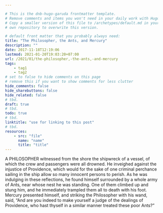 ```yaml
---

# This is the dnb-hugo-garuda frontmatter template. 
# Remove comments and items you won't need in your daily work with Hugo.
# Copy a smaller version of this file to /archetypes/default.md in your
# own repository to overwrite this version.

# default front matter that you probably always need:
title: "The Philosopher, the Ants, and Mercury"
description: ""
date: 2017-11-18T12:19:06
lastmod: 2021-01-20T19:03:20+07:00
url: /2021/01/the-philosopher,-the-ants,-and-mercury
tags:
    - tag1
    - tag2
# set to false to hide comments on this page
# remove this if you want to show comments for less clutter
hide_comments: false
hide_sharebuttons: false
hide_related: false
# tbd.
draft: true
# tbd.
todo: true
# tbd.
linktitle: "use for linking to this post"
# tbd.
resources:
    - src: "file"
      name: "name"
      title: "title"
---
```

A PHILOSOPHER witnessed from the shore the shipwreck of a vessel, of which the crew and passengers were all drowned. He inveighed against the injustice of Providence, which would for the sake of one criminal perchance sailing in the ship allow so many innocent persons to perish. As he was indulging in these reflections, he found himself surrounded by a whole army of Ants, near whose nest he was standing. One of them climbed up and stung him, and he immediately trampled them all to death with his foot. Mercury presented himself, and striking the Philosopher with his wand, said, “And are you indeed to make yourself a judge of the dealings of Providence, who hast thyself in a similar manner treated these poor Ants?”
